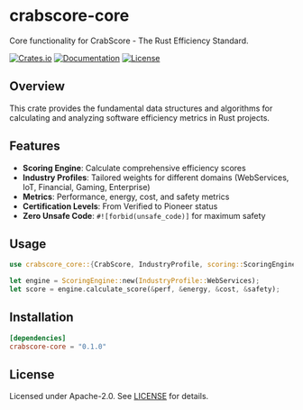 # crabscore-core

Core functionality for CrabScore - The Rust Efficiency Standard.

[![Crates.io](https://img.shields.io/crates/v/crabscore-core?style=flat-square)](https://crates.io/crates/crabscore-core)
[![Documentation](https://docs.rs/crabscore-core/badge.svg)](https://docs.rs/crabscore-core)
[![License](https://img.shields.io/crates/l/crabscore-core?style=flat-square)](LICENSE)

## Overview

This crate provides the fundamental data structures and algorithms for calculating and analyzing software efficiency metrics in Rust projects.

## Features

- **Scoring Engine**: Calculate comprehensive efficiency scores
- **Industry Profiles**: Tailored weights for different domains (WebServices, IoT, Financial, Gaming, Enterprise)
- **Metrics**: Performance, energy, cost, and safety metrics
- **Certification Levels**: From Verified to Pioneer status
- **Zero Unsafe Code**: `#![forbid(unsafe_code)]` for maximum safety

## Usage

```rust
use crabscore_core::{CrabScore, IndustryProfile, scoring::ScoringEngine};

let engine = ScoringEngine::new(IndustryProfile::WebServices);
let score = engine.calculate_score(&perf, &energy, &cost, &safety);
```

## Installation

```toml
[dependencies]
crabscore-core = "0.1.0"
```

## License

Licensed under Apache-2.0. See [LICENSE](../LICENSE) for details.